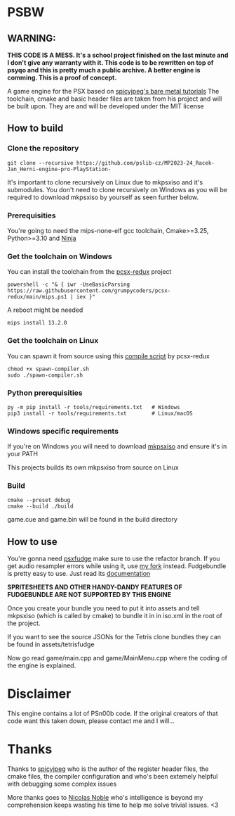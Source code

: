 # PSBW

## WARNING:
**THIS CODE IS A MESS. It's a school project finished on the last minute and I don't give any warranty with it. This code is to be rewritten on top of psyqo and this is pretty much a public archive. A better engine is comming. This is a proof of concept.**

A game engine for the PSX based on [spicyjpeg's bare metal tutorials](https://github.com/spicyjpeg/ps1-bare-metal/)
The toolchain, cmake and basic header files are taken from his project and will be built upon. They are and will be developed under the MIT license

## How to build

### Clone the repository
```
git clone --recursive https://github.com/pslib-cz/MP2023-24_Racek-Jan_Herni-engine-pro-PlayStation-
```
It's important to clone recursively on Linux due to mkpsxiso and it's submodules. You don't need to clone recursively on Windows as you will be required to download mkpsxiso by yourself as seen further below.

### Prerequisities
You're going to need the mips-none-elf gcc toolchain, Cmake>=3.25, Python>=3.10 and [Ninja](https://ninja-build.org/)

### Get the toolchain on Windows
You can install the toolchain from the [pcsx-redux](https://github.com/spicyjpeg/ps1-bare-metal) project
```
powershell -c "& { iwr -UseBasicParsing https://raw.githubusercontent.com/grumpycoders/pcsx-redux/main/mips.ps1 | iex }"
```
A reboot might be needed
```
mips install 13.2.0
```

### Get the toolchain on Linux
You can spawn it from source using this [compile script](https://github.com/grumpycoders/pcsx-redux/blob/main/tools/linux-mips/spawn-compiler.sh) by pcsx-redux
```
chmod +x spawn-compiler.sh
sudo ./spawn-compiler.sh
```

### Python prerequisities
```
py -m pip install -r tools/requirements.txt   # Windows
pip3 install -r tools/requirements.txt        # Linux/macOS
```

### Windows specific requirements
If you're on Windows you will need to download [mkpsxiso](https://github.com/Lameguy64/mkpsxiso/releases) and ensure it's in your PATH

This projects builds its own mkpsxiso from source on Linux

### Build
```
cmake --preset debug
cmake --build ./build
```
game.cue and game.bin will be found in the build directory

## How to use
You're gonna need [psxfudge](https://github.com/spicyjpeg/psxfudge/tree/refactor) make sure to use the refactor branch. If you get audio resampler errors
while using it, use [my fork](https://github.com/CloudMracek/psxfudge-fix) instead. Fudgebundle is pretty easy to use. Just read its [documentation](https://github.com/spicyjpeg/psxfudge/blob/refactor/doc/fudgebundle.md)

**SPRITESHEETS AND OTHER HANDY-DANDY FEATURES OF FUDGEBUNDLE ARE NOT SUPPORTED BY THIS ENGINE**

Once you create your bundle you need to put it into assets and tell mkpsxiso (which is called by cmake) to bundle it in in iso.xml in the root of the project.

If you want to see the source JSONs for the Tetris clone bundles they can be found in assets/tetrisfudge

Now go read game/main.cpp and game/MainMenu.cpp where the coding of the engine is explained.

# Disclaimer
This engine contains a lot of PSn00b code. If the original creators of that code want this taken down, please contact me and I will...

# Thanks
Thanks to [spicyjpeg](https://github.com/spicyjpeg/) who is the author of the register header files, the cmake files, the compiler configuration and who's been extemely helpful with debugging some complex issues

More thanks goes to [Nicolas Noble](https://github.com/nicolasnoble) who's intelligence is beyond my comprehension keeps wasting his time to help me solve trivial issues. <3
